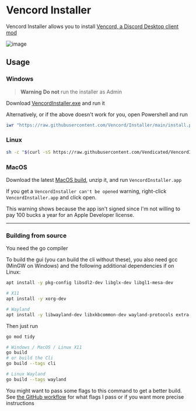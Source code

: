 # Vencord Installer

Vencord Installer allows you to install [Vencord, a Discord Desktop client mod](https://github.com/Vendicated/Vencord)

![image](https://user-images.githubusercontent.com/45497981/226734476-5fb42420-844d-4e27-ae06-4799118e086e.png)

## Usage

### Windows

> **Warning**
**Do not** run the installer as Admin

Download [VencordInstaller.exe](https://github.com/Vencord/Installer/releases/latest/download/VencordInstaller.exe) and run it

Alternatively, or if the above doesn't work for you, open Powershell and run
```ps1
iwr "https://raw.githubusercontent.com/Vencord/Installer/main/install.ps1" | iex
```

### Linux

```sh
sh -c "$(curl -sS https://raw.githubusercontent.com/Vendicated/VencordInstaller/main/install.sh)"
```

### MacOS

Download the latest [MacOS build](https://github.com/Vencord/Installer/releases/latest/download/VencordInstaller.MacOS.zip), unzip it, and run `VencordInstaller.app` 

If you get a `VencordInstaller can't be opened` warning, right-click `VencordInstaller.app` and click open.

This warning shows because the app isn't signed since I'm not willing to pay 100 bucks a year for an Apple Developer license.

___

### Building from source

You need the go compiler

To build the gui (you can build the cli without these), you also need gcc (MinGW on Windows) and the following additional dependencies if on Linux:

```sh
apt install -y pkg-config libsdl2-dev libglx-dev libgl1-mesa-dev

# X11
apt install -y xorg-dev

# Wayland
apt install -y libwayland-dev libxkbcommon-dev wayland-protocols extra-cmake-modules
```

Then just run

```sh
go mod tidy

# Windows / MacOS / Linux X11
go build
# or build the Cli
go build --tags cli

# Linux Wayland
go build --tags wayland
```

You might want to pass some flags to this command to get a better build.
See [the GitHub workflow](https://github.com/Vendicated/VencordInstaller/blob/main/.github/workflows/release.yml) for what flags I pass or if you want more precise instructions
